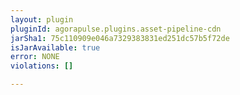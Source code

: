 ```yaml
---
layout: plugin
pluginId: agorapulse.plugins.asset-pipeline-cdn
jarSha1: 75c110909e046a7329383831ed251dc57b5f72de
isJarAvailable: true
error: NONE
violations: []

---
```

